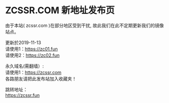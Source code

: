 # ZCSSR.COM 新地址发布页

由于本站( zcssr.com )在部分地区受到干扰, 故此我们在此不定期更新我们的镜像站点。


更新於2019-11-13<br>
请使用1：https://zc01.fun<br>
请使用2：https://zc02.fun<br>

永久域名(需翻墙）:<br>
请使用1：https://zcssr.com<br>
各路朋友请把此发布站加入收藏夹！


跳转地址：<br>
https://zcssr.fun<br>

